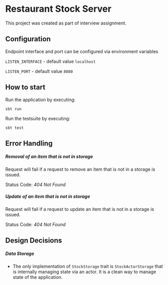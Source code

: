 # Restaurant Stock Server

This project was created as part of interview assignment.

## Configuration

Endpoint interface and port can be configured via environment variables

`LISTEN_INTERFACE` - default value `localhost`

`LISTEN_PORT` - default value `8080`

## How to start

Run the application by executing:
```
sbt run
``` 

Run the testsuite by executing:
```
sbt test
```

## Error Handling

##### Removal of an item that is not in storage

Request will fail if a request to remove an item that is not in a storage is issued.

Status Code: *404 Not Found*

##### Update of an item that is not in storage

Request will fail if a request to update an item that is not in a storage is issued.

Status Code: *404 Not Found*

## Design Decisions

##### Data Storage
- The only implementation of `StockStorage` trait is `StockActorStorage` that is internally managing state via an actor. It is a clean way to manage state of the application.

